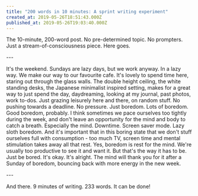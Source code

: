 ```yaml
---
title: "200 words in 10 minutes: A sprint writing experiment"
created_at: 2019-05-26T18:51:43.000Z
published_at: 2019-05-26T19:03:40.000Z
---
```

The 10-minute, 200-word post. No pre-determined topic. No prompters. Just a stream-of-consciousness piece. Here goes. 

  

\---

  

It's the weekend. Sundays are lazy days, but we work anyway. In a lazy way. We make our way to our favourite cafe. It's lovely to spend time here, staring out through the glass walls. The double height ceiling, the white standing desks, the Japanese minimalist inspired setting, makes for a great way to just spend the day, daydreaming, looking at my journal, past photos, work to-dos. Just grazing leisurely here and there, on random stuff. No pushing towards a deadline. No pressure. Just boredom. Lots of boredom. Good boredom, probably. I think sometimes we pace ourselves too tightly during the week, and don't leave an opportunity for the mind and body to catch a breath. Especially the mind. Downtime. Screen saver mode. Lazy sloth boredom. And it's important that in this boring state that we don't stuff ourselves full with consumption - too much TV, screen time and mental stimulation takes away all that rest. Yes, boredom is rest for the mind. We're usually too productive to see it and want it. But that's the way it has to be. Just be bored. It's okay. It's alright. The mind will thank you for it after a Sunday of boredom, bouncing back with more energy in the new week.

  

\---

  

And there. 9 minutes of writing. 233 words. It can be done!
